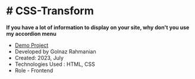 # # CSS-Transform

**If you have a lot of information to display on your site, why don't you use my accordion menu**
- [Demo Project](https://golnazrahmanian.github.io/CSS-Transform)
- Developed by Golnaz Rahmanian
- Created: 2023, July
- Technologies Used : HTML, CSS
- Role - Frontend

